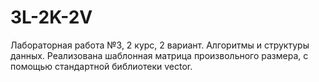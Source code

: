# 3L-2K-2V
Лабораторная работа №3, 2 курс, 2 вариант. Алгоритмы и структуры данных. Реализована шаблонная матрица произвольного размера, с помощью стандартной библиотеки vector.
